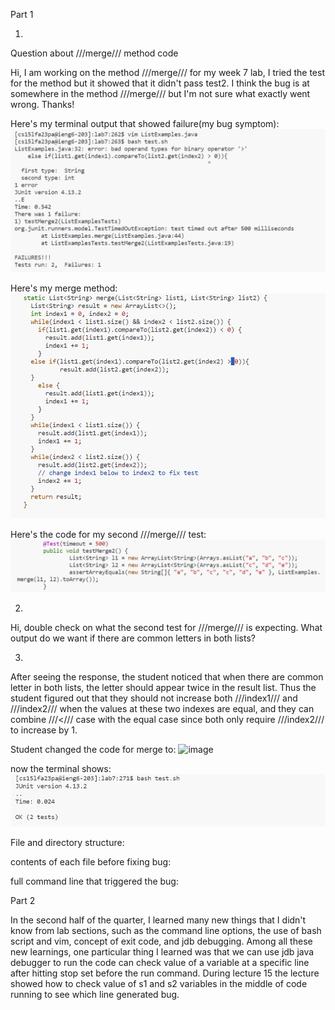 Part 1

1.
Question about ///merge/// method code

Hi, I am working on the method ///merge/// for my week 7 lab, I tried the test for the method but it showed that it didn't pass test2. I think the bug is at somewhere in the method ///merge/// but I'm not sure what exactly went wrong. Thanks!

Here's my terminal output that showed failure(my bug symptom):
![image](error1.png)

Here's my merge method:
![image](error2.png)

Here's the code for my second ///merge/// test:
![image](error3.png)

2.

Hi, double check on what the second test for ///merge/// is expecting. What output do we want if there are common letters in both lists?

3.

After seeing the response, the student noticed that when there are common letter in both lists, the letter should appear twice in the result list. Thus the student figured out that they should not increase both ///index1/// and ///index2/// when the values at these two indexes are equal, and they can combine ///</// case with the equal case since both only require ///index2/// to increase by 1.

Student changed the code for merge to:
![image](fixed1.png)

now the terminal shows:
![image](fixed2.png)

File and directory structure:

contents of each file before fixing bug:

full command line that triggered the bug:

Part 2

In the second half of the quarter, I learned many new things that I didn't know from lab sections, such as the command line options, the use of bash script and vim, concept of exit code, and jdb debugging. Among all these new learnings, one particular thing I learned was that we can use jdb java debugger to run the code can check value of a variable at a specific line after hitting stop set before the run command. During lecture 15 the lecture showed how to check value of s1 and s2 variables in the middle of code running to see which line generated bug.  
